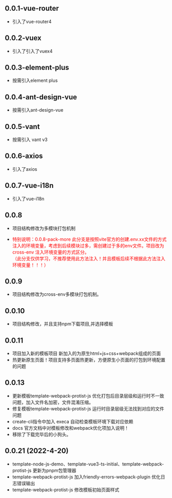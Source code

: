 <!--- 变更日志 -->
## 0.0.1-vue-router
<ul>
    <li> 引入了vue-router4</li>
</ul>

## 0.0.2-vuex
<ul>
    <li> 引入了引入了vuex4</li>
</ul>

## 0.0.3-element-plus
<ul>
    <li> 按需引入element plus</li>
</ul>

## 0.0.4-ant-design-vue
<ul>
    <li> 按需引入ant-design-vue </li>
</ul>

## 0.0.5-vant
<ul>
    <li> 按需引入 vant v3 </li>
</ul>

## 0.0.6-axios
<ul>
    <li> 引入了axios </li>
</ul>

## 0.0.7-vue-i18n
<ul>
    <li> 引入了vue-i18n </li>
</ul>

## 0.0.8
<ul>
    <li>  项目结构修改为多模块打包机制 </li>
    <li>  <p style="color: red;">特别说明：0.0.8-pack-more 此分支是按照vite官方的创建.env.xx文件的方式注入的环境变量，考虑到后续模块过多，需创建过于多的env文件。项目改为 cross-env 注入环境变量的方式区分。  
                 <br/>（此分支仅供学习，不推荐使用此方法注入！并且模板后续不根据此方法注入环境变量！！！）</p>   </li>
</ul>

## 0.0.9
<ul>
    <li>  项目结构修改为cross-env多模块打包机制。 </li>
</ul>

## 0.0.10
<ul>
    <li>  项目结构修改，并且支持npm下载项目,并选择模板 </li>
</ul>

## 0.0.11
<ul>
    <li>  项目加入新的模板项目 新加入的为原生html+js+css+webpack组成的页面 </li>
    <li>  热更新原生页面！项目支持多页面热更新，方便原生小页面的打包到环境配置的问题 </li>
</ul>

## 0.0.13
<ul>
    <li>  更新模板template-webpack-protist-js 优化打包后目录层级和运行时不一致问题，加入文件名加密，文件混淆压缩。 </li>
    <li>  修复模板template-webpack-protist-js 运行时目录层级无法找到对应的文件问题 </li>
    <li>  create-cli指令中加入 execa 自动检查模板环境下载对应依赖 </li>
    <li>  docs 官方文档中对模板修改和webpack优化项加入说明！ </li>
    <li>  移除了下载完毕后的小狗头。 </li>
</ul>

## 0.0.21 (2022-4-20)
<ul>
    <li>  template-node-js-demo、template-vue3-ts-initial、template-webpack-protist-js 更新为pnpm包管理器  </li>
    <li>  template-webpack-protist-js 加入friendly-errors-webpack-plugin 优化日志错误输出 </li>
    <li>  template-webpack-protist-js 修改模板初始页面样式 </li>
</ul>